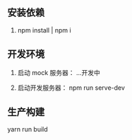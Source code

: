 ## 安装依赖

1. npm install  | npm i

## 开发环境

1. 启动 mock 服务器：
  ...开发中

2. 启动开发服务器：
  npm run serve-dev


## 生产构建
  yarn run build

